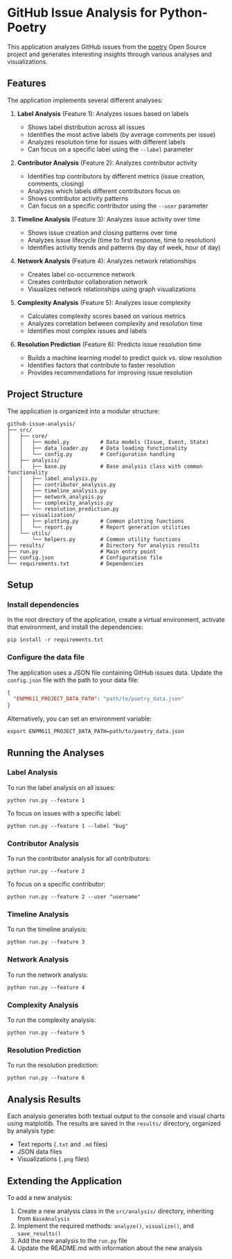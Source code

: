 # GitHub Issue Analysis for Python-Poetry

This application analyzes GitHub issues from the [poetry](https://github.com/python-poetry/poetry) Open Source project and generates interesting insights through various analyses and visualizations.

## Features

The application implements several different analyses:

1. **Label Analysis** (Feature 1): Analyzes issues based on labels

   - Shows label distribution across all issues
   - Identifies the most active labels (by average comments per issue)
   - Analyzes resolution time for issues with different labels
   - Can focus on a specific label using the `--label` parameter

2. **Contributor Analysis** (Feature 2): Analyzes contributor activity

   - Identifies top contributors by different metrics (issue creation, comments, closing)
   - Analyzes which labels different contributors focus on
   - Shows contributor activity patterns
   - Can focus on a specific contributor using the `--user` parameter

3. **Timeline Analysis** (Feature 3): Analyzes issue activity over time

   - Shows issue creation and closing patterns over time
   - Analyzes issue lifecycle (time to first response, time to resolution)
   - Identifies activity trends and patterns (by day of week, hour of day)

4. **Network Analysis** (Feature 4): Analyzes network relationships

   - Creates label co-occurrence network
   - Creates contributor collaboration network
   - Visualizes network relationships using graph visualizations

5. **Complexity Analysis** (Feature 5): Analyzes issue complexity

   - Calculates complexity scores based on various metrics
   - Analyzes correlation between complexity and resolution time
   - Identifies most complex issues and labels

6. **Resolution Prediction** (Feature 6): Predicts issue resolution time
   - Builds a machine learning model to predict quick vs. slow resolution
   - Identifies factors that contribute to faster resolution
   - Provides recommendations for improving issue resolution

## Project Structure

The application is organized into a modular structure:

```
github-issue-analysis/
├── src/
│   ├── core/
│   │   ├── model.py          # Data models (Issue, Event, State)
│   │   ├── data_loader.py    # Data loading functionality
│   │   └── config.py         # Configuration handling
│   ├── analysis/
│   │   ├── base.py           # Base analysis class with common functionality
│   │   ├── label_analysis.py
│   │   ├── contributor_analysis.py
│   │   ├── timeline_analysis.py
│   │   ├── network_analysis.py
│   │   ├── complexity_analysis.py
│   │   └── resolution_prediction.py
│   ├── visualization/
│   │   ├── plotting.py       # Common plotting functions
│   │   └── report.py         # Report generation utilities
│   └── utils/
│       └── helpers.py        # Common utility functions
├── results/                  # Directory for analysis results
├── run.py                    # Main entry point
├── config.json               # Configuration file
└── requirements.txt          # Dependencies
```

## Setup

### Install dependencies

In the root directory of the application, create a virtual environment, activate that environment, and install the dependencies:

```
pip install -r requirements.txt
```

### Configure the data file

The application uses a JSON file containing GitHub issues data. Update the `config.json` file with the path to your data file:

```json
{
  "ENPM611_PROJECT_DATA_PATH": "path/to/poetry_data.json"
}
```

Alternatively, you can set an environment variable:

```
export ENPM611_PROJECT_DATA_PATH=path/to/poetry_data.json
```

## Running the Analyses

### Label Analysis

To run the label analysis on all issues:

```
python run.py --feature 1
```

To focus on issues with a specific label:

```
python run.py --feature 1 --label "bug"
```

### Contributor Analysis

To run the contributor analysis for all contributors:

```
python run.py --feature 2
```

To focus on a specific contributor:

```
python run.py --feature 2 --user "username"
```

### Timeline Analysis

To run the timeline analysis:

```
python run.py --feature 3
```

### Network Analysis

To run the network analysis:

```
python run.py --feature 4
```

### Complexity Analysis

To run the complexity analysis:

```
python run.py --feature 5
```

### Resolution Prediction

To run the resolution prediction:

```
python run.py --feature 6
```

## Analysis Results

Each analysis generates both textual output to the console and visual charts using matplotlib. The results are saved in the `results/` directory, organized by analysis type:

- Text reports (`.txt` and `.md` files)
- JSON data files
- Visualizations (`.png` files)

## Extending the Application

To add a new analysis:

1. Create a new analysis class in the `src/analysis/` directory, inheriting from `BaseAnalysis`
2. Implement the required methods: `analyze()`, `visualize()`, and `save_results()`
3. Add the new analysis to the `run.py` file
4. Update the README.md with information about the new analysis
